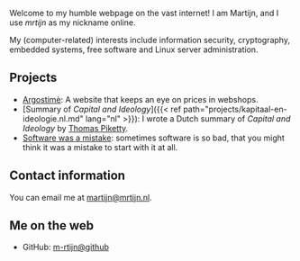Welcome to my humble webpage on the vast internet! I am Martijn, and I use *mrtijn* as my
nickname online.

My (computer-related) interests include information security, cryptography, embedded systems,
free software and Linux server administration.

## Projects

* [Argostimè](https://github.com/m-rtijn/argostime): A website that keeps an eye on
prices in webshops.
* [Summary of _Capital and Ideology_]({{< ref path="projects/kapitaal-en-ideologie.nl.md" lang="nl" >}}):
I wrote a Dutch summary of _Capital and Ideology_ by [Thomas Piketty](https://en.wikipedia.org/wiki/Thomas_Piketty).
* [Software was a mistake](https://softwarewasamistake.eu): sometimes software is so bad,
that you might think it was a mistake to start with it at all.

## Contact information
You can email me at [martijn@mrtijn.nl](mailto:martijn@mrtijn.nl).

## Me on the web
* GitHub: [m-rtijn@github](https://github.com/m-rtijn)
